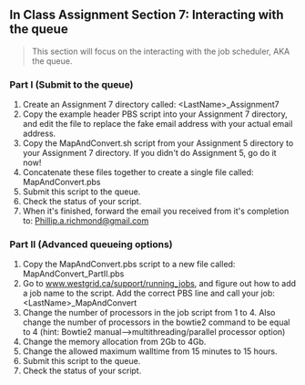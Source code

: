 ## In Class Assignment Section 7: Interacting with the queue
>This section will focus on the interacting with the job scheduler, AKA the queue.


### Part I (Submit to the queue)
1. Create an Assignment 7 directory called: \<LastName\>_Assignment7
2. Copy the example header PBS script into your Assignment 7 directory, and edit the file to replace the fake email address with your actual email address.
3. Copy the MapAndConvert.sh script from your Assignment 5 directory to your Assignment 7 directory.  If you didn't do Assignment 5, go do it now!  
4. Concatenate these files together to create a single file called: MapAndConvert.pbs
5. Submit this script to the queue.
6. Check the status of your script.
7. When it's finished, forward the email you received from it's completion to: Phillip.a.richmond@gmail.com


### Part II (Advanced queueing options)
1. Copy the MapAndConvert.pbs script to a new file called: MapAndConvert_PartII.pbs
2. Go to www.westgrid.ca/support/running_jobs, and figure out how to add a job name to the script.  Add the correct PBS line and call your job: \<LastName\>_MapAndConvert
3. Change the number of processors in the job script from 1 to 4.  Also change the number of processors in the bowtie2 command to be equal to 4 (hint: Bowtie2 manual-->multithreading/parallel processor option)
4. Change the memory allocation from 2Gb to 4Gb.
5. Change the allowed maximum walltime from 15 minutes to 15 hours.
6. Submit this script to the queue.
7. Check the status of your script.




